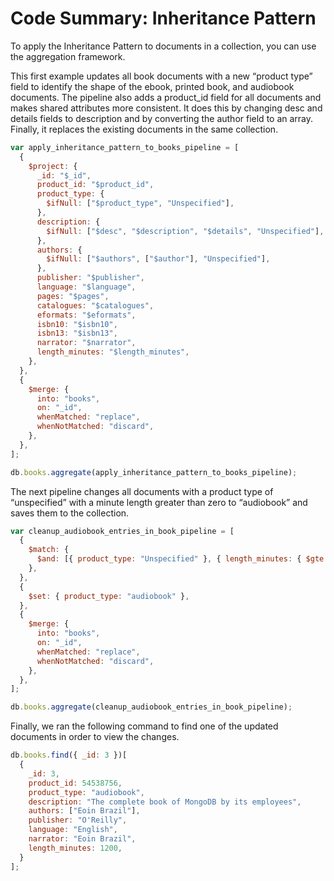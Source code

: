# Code Summary: Inheritance Pattern

To apply the Inheritance Pattern to documents in a collection, you can use the aggregation framework.

This first example updates all book documents with a new “product type” field to identify the shape of the ebook, printed book, and audiobook documents. The pipeline also adds a product_id field for all documents and makes shared attributes more consistent. It does this by changing desc and details fields to description and by converting the author field to an array. Finally, it replaces the existing documents in the same collection.

```js
var apply_inheritance_pattern_to_books_pipeline = [
  {
    $project: {
      _id: "$_id",
      product_id: "$product_id",
      product_type: {
        $ifNull: ["$product_type", "Unspecified"],
      },
      description: {
        $ifNull: ["$desc", "$description", "$details", "Unspecified"],
      },
      authors: {
        $ifNull: ["$authors", ["$author"], "Unspecified"],
      },
      publisher: "$publisher",
      language: "$language",
      pages: "$pages",
      catalogues: "$catalogues",
      eformats: "$eformats",
      isbn10: "$isbn10",
      isbn13: "$isbn13",
      narrator: "$narrator",
      length_minutes: "$length_minutes",
    },
  },
  {
    $merge: {
      into: "books",
      on: "_id",
      whenMatched: "replace",
      whenNotMatched: "discard",
    },
  },
];

db.books.aggregate(apply_inheritance_pattern_to_books_pipeline);
```

The next pipeline changes all documents with a product type of “unspecified” with a minute length greater than zero to “audiobook” and saves them to the collection.

```js
var cleanup_audiobook_entries_in_book_pipeline = [
  {
    $match: {
      $and: [{ product_type: "Unspecified" }, { length_minutes: { $gte: 0 } }],
    },
  },
  {
    $set: { product_type: "audiobook" },
  },
  {
    $merge: {
      into: "books",
      on: "_id",
      whenMatched: "replace",
      whenNotMatched: "discard",
    },
  },
];

db.books.aggregate(cleanup_audiobook_entries_in_book_pipeline);
```

Finally, we ran the following command to find one of the updated documents in order to view the changes.

```js
db.books.find({ _id: 3 })[
  {
    _id: 3,
    product_id: 54538756,
    product_type: "audiobook",
    description: "The complete book of MongoDB by its employees",
    authors: ["Eoin Brazil"],
    publisher: "O'Reilly",
    language: "English",
    narrator: "Eoin Brazil",
    length_minutes: 1200,
  }
];
```
